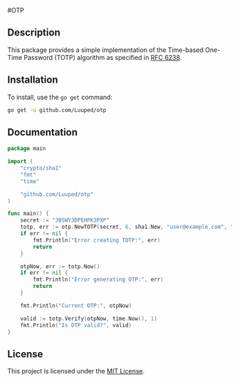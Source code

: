 #OTP

## Description
This package provides a simple implementation of the Time-based One-Time Password (TOTP) algorithm as specified in [RFC 6238](https://tools.ietf.org/html/rfc6238).

## Installation

To install, use the `go get` command:

```sh
go get -u github.com/Luuped/otp
```

## Documentation
```go
package main

import (
    "crypto/sha1"
    "fmt"
    "time"

    "github.com/Luuped/otp"
)

func main() {
    secret := "JBSWY3DPEHPK3PXP"
    totp, err := otp.NewTOTP(secret, 6, sha1.New, "user@example.com", "ExampleIssuer", 30)
    if err != nil {
        fmt.Println("Error creating TOTP:", err)
        return
    }

    otpNow, err := totp.Now()
    if err != nil {
        fmt.Println("Error generating OTP:", err)
        return
    }

    fmt.Println("Current OTP:", otpNow)

    valid := totp.Verify(otpNow, time.Now(), 1)
    fmt.Println("Is OTP valid?", valid)
}
```

## License
This project is licensed under the [MIT License](https://choosealicense.com/licenses/mit/).